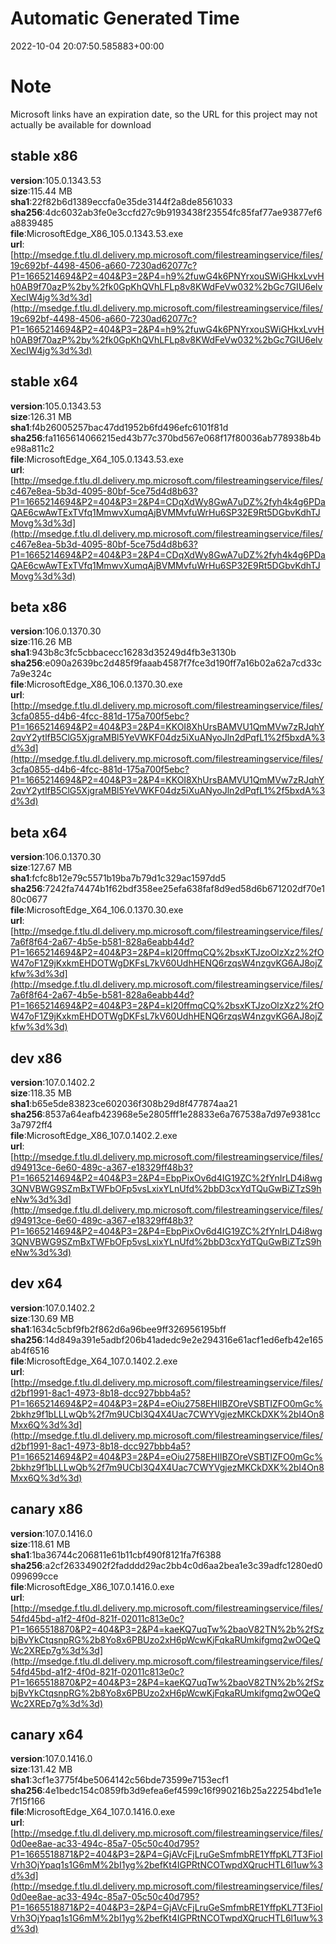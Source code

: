 # Automatic Generated Time
2022-10-04 20:07:50.585883+00:00

# Note
Microsoft links have an expiration date, so the URL for this project may not actually be available for download

## stable x86
**version**:105.0.1343.53  
**size**:115.44 MB  
**sha1**:22f82b6d1389eccfa0e35de3144f2a8de8561033  
**sha256**:4dc6032ab3fe0e3ccfd27c9b9193438f23554fc85faf77ae93877ef6a8839485  
**file**:MicrosoftEdge_X86_105.0.1343.53.exe  
**url**:[http://msedge.f.tlu.dl.delivery.mp.microsoft.com/filestreamingservice/files/19c692bf-4498-4506-a660-7230ad62077c?P1=1665214694&P2=404&P3=2&P4=h9%2fuwG4k6PNYrxouSWiGHkxLvvHh0AB9f70azP%2by%2fk0GpKhQVhLFLp8v8KWdFeVw032%2bGc7GIU6elvXecIW4jg%3d%3d](http://msedge.f.tlu.dl.delivery.mp.microsoft.com/filestreamingservice/files/19c692bf-4498-4506-a660-7230ad62077c?P1=1665214694&P2=404&P3=2&P4=h9%2fuwG4k6PNYrxouSWiGHkxLvvHh0AB9f70azP%2by%2fk0GpKhQVhLFLp8v8KWdFeVw032%2bGc7GIU6elvXecIW4jg%3d%3d)  

## stable x64
**version**:105.0.1343.53  
**size**:126.31 MB  
**sha1**:f4b26005257bac47dd1952b6fd496efc6101f81d  
**sha256**:fa1165614066215ed43b77c370bd567e068f17f80036ab778938b4be98a811c2  
**file**:MicrosoftEdge_X64_105.0.1343.53.exe  
**url**:[http://msedge.f.tlu.dl.delivery.mp.microsoft.com/filestreamingservice/files/c467e8ea-5b3d-4095-80bf-5ce75d4d8b63?P1=1665214694&P2=404&P3=2&P4=CDqXdWy8GwA7uDZ%2fyh4k4g6PDaQAE6cwAwTExTVfq1MmwvXumqAjBVMMvfuWrHu6SP32E9Rt5DGbvKdhTJMovg%3d%3d](http://msedge.f.tlu.dl.delivery.mp.microsoft.com/filestreamingservice/files/c467e8ea-5b3d-4095-80bf-5ce75d4d8b63?P1=1665214694&P2=404&P3=2&P4=CDqXdWy8GwA7uDZ%2fyh4k4g6PDaQAE6cwAwTExTVfq1MmwvXumqAjBVMMvfuWrHu6SP32E9Rt5DGbvKdhTJMovg%3d%3d)  

## beta x86
**version**:106.0.1370.30  
**size**:116.26 MB  
**sha1**:943b8c3fc5cbbacecc16283d35249d4fb3e3130b  
**sha256**:e090a2639bc2d485f9faaab4587f7fce3d190ff7a16b02a62a7cd33c7a9e324c  
**file**:MicrosoftEdge_X86_106.0.1370.30.exe  
**url**:[http://msedge.f.tlu.dl.delivery.mp.microsoft.com/filestreamingservice/files/3cfa0855-d4b6-4fcc-881d-175a700f5ebc?P1=1665214694&P2=404&P3=2&P4=KKOI8XhUrsBAMVU1QmMVw7zRJqhY2qvY2ytlfB5ClG5XjgraMBl5YeVWKF04dz5iXuANyoJln2dPqfL1%2f5bxdA%3d%3d](http://msedge.f.tlu.dl.delivery.mp.microsoft.com/filestreamingservice/files/3cfa0855-d4b6-4fcc-881d-175a700f5ebc?P1=1665214694&P2=404&P3=2&P4=KKOI8XhUrsBAMVU1QmMVw7zRJqhY2qvY2ytlfB5ClG5XjgraMBl5YeVWKF04dz5iXuANyoJln2dPqfL1%2f5bxdA%3d%3d)  

## beta x64
**version**:106.0.1370.30  
**size**:127.67 MB  
**sha1**:fcfc8b12e79c5571b19ba7b79d1c329ac1597dd5  
**sha256**:7242fa74474b1f62bdf358ee25efa638faf8d9ed58d6b671202df70e180c0677  
**file**:MicrosoftEdge_X64_106.0.1370.30.exe  
**url**:[http://msedge.f.tlu.dl.delivery.mp.microsoft.com/filestreamingservice/files/7a6f8f64-2a67-4b5e-b581-828a6eabb44d?P1=1665214694&P2=404&P3=2&P4=kI20ffmqCQ%2bsxKTJzoOlzXz2%2fOW47oF1Z9jKxkmEHDOTWgDKFsL7kV60UdhHENQ6rzqsW4nzgvKG6AJ8ojZkfw%3d%3d](http://msedge.f.tlu.dl.delivery.mp.microsoft.com/filestreamingservice/files/7a6f8f64-2a67-4b5e-b581-828a6eabb44d?P1=1665214694&P2=404&P3=2&P4=kI20ffmqCQ%2bsxKTJzoOlzXz2%2fOW47oF1Z9jKxkmEHDOTWgDKFsL7kV60UdhHENQ6rzqsW4nzgvKG6AJ8ojZkfw%3d%3d)  

## dev x86
**version**:107.0.1402.2  
**size**:118.35 MB  
**sha1**:b65e5de83823ce602036f308b29d8f477874aa21  
**sha256**:8537a64eafb423968e5e2805fff1e28833e6a767538a7d97e9381cc3a7972ff4  
**file**:MicrosoftEdge_X86_107.0.1402.2.exe  
**url**:[http://msedge.f.tlu.dl.delivery.mp.microsoft.com/filestreamingservice/files/d94913ce-6e60-489c-a367-e18329ff48b3?P1=1665214694&P2=404&P3=2&P4=EbpPixOv6d4IG19ZC%2fYnIrLD4i8wg3QNVBWG9SZmBxTWFbOFp5vsLxixYLnUfd%2bbD3cxYdTQuGwBiZTzS9heNw%3d%3d](http://msedge.f.tlu.dl.delivery.mp.microsoft.com/filestreamingservice/files/d94913ce-6e60-489c-a367-e18329ff48b3?P1=1665214694&P2=404&P3=2&P4=EbpPixOv6d4IG19ZC%2fYnIrLD4i8wg3QNVBWG9SZmBxTWFbOFp5vsLxixYLnUfd%2bbD3cxYdTQuGwBiZTzS9heNw%3d%3d)  

## dev x64
**version**:107.0.1402.2  
**size**:130.69 MB  
**sha1**:1634c5cbf9fb2f862d6a96bee9ff326956195bff  
**sha256**:14d849a391e5adbf206b41adedc9e2e294316e61acf1ed6efb42e165ab4f6516  
**file**:MicrosoftEdge_X64_107.0.1402.2.exe  
**url**:[http://msedge.f.tlu.dl.delivery.mp.microsoft.com/filestreamingservice/files/d2bf1991-8ac1-4973-8b18-dcc927bbb4a5?P1=1665214694&P2=404&P3=2&P4=eOiu2758EHIIBZOreVSBTIZFO0mGc%2bkhz9f1bLLLwQb%2f7m9UCbl3Q4X4Uac7CWYVgjezMKCkDXK%2bI4On8Mxx6Q%3d%3d](http://msedge.f.tlu.dl.delivery.mp.microsoft.com/filestreamingservice/files/d2bf1991-8ac1-4973-8b18-dcc927bbb4a5?P1=1665214694&P2=404&P3=2&P4=eOiu2758EHIIBZOreVSBTIZFO0mGc%2bkhz9f1bLLLwQb%2f7m9UCbl3Q4X4Uac7CWYVgjezMKCkDXK%2bI4On8Mxx6Q%3d%3d)  

## canary x86
**version**:107.0.1416.0  
**size**:118.61 MB  
**sha1**:1ba36744c206811e61b11cbf490f8121fa7f6388  
**sha256**:a2cf26334902f2fadddd29ac2bb4c0d6aa2bea1e3c39adfc1280ed0099699cce  
**file**:MicrosoftEdge_X86_107.0.1416.0.exe  
**url**:[http://msedge.f.tlu.dl.delivery.mp.microsoft.com/filestreamingservice/files/54fd45bd-a1f2-4f0d-821f-02011c813e0c?P1=1665518870&P2=404&P3=2&P4=kaeKQ7uqTw%2baoV82TN%2b%2fSzbjBvYkCtqsnpRG%2b8Yo8x6PBUzo2xH6pWcwKjFqkaRUmkifgmq2wOQeQWc2XREp7g%3d%3d](http://msedge.f.tlu.dl.delivery.mp.microsoft.com/filestreamingservice/files/54fd45bd-a1f2-4f0d-821f-02011c813e0c?P1=1665518870&P2=404&P3=2&P4=kaeKQ7uqTw%2baoV82TN%2b%2fSzbjBvYkCtqsnpRG%2b8Yo8x6PBUzo2xH6pWcwKjFqkaRUmkifgmq2wOQeQWc2XREp7g%3d%3d)  

## canary x64
**version**:107.0.1416.0  
**size**:131.42 MB  
**sha1**:3cf1e3775f4be5064142c56bde73599e7153ecf1  
**sha256**:4e1bedc154c0859fb3d9efea6ef4599c16f990216b25a22254bd1e1e7f15f166  
**file**:MicrosoftEdge_X64_107.0.1416.0.exe  
**url**:[http://msedge.f.tlu.dl.delivery.mp.microsoft.com/filestreamingservice/files/0d0ee8ae-ac33-494c-85a7-05c50c40d795?P1=1665518871&P2=404&P3=2&P4=GjAVcFjLruGeSmfmbRE1YffpKL7T3FioIVrh3OjYpaq1s1G6mM%2bI1yg%2befKt4IGPRtNCOTwpdXQrucHTL6l1uw%3d%3d](http://msedge.f.tlu.dl.delivery.mp.microsoft.com/filestreamingservice/files/0d0ee8ae-ac33-494c-85a7-05c50c40d795?P1=1665518871&P2=404&P3=2&P4=GjAVcFjLruGeSmfmbRE1YffpKL7T3FioIVrh3OjYpaq1s1G6mM%2bI1yg%2befKt4IGPRtNCOTwpdXQrucHTL6l1uw%3d%3d)  

